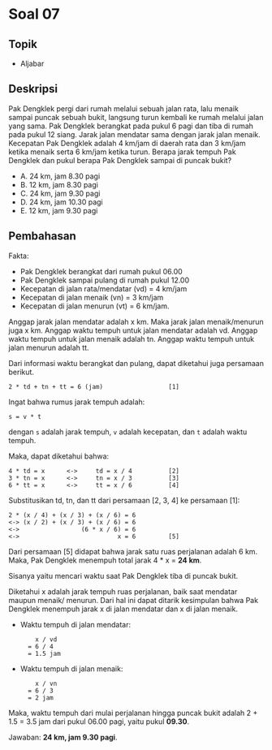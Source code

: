 # Soal 07

## Topik
* Aljabar

## Deskripsi
Pak Dengklek pergi dari rumah melalui sebuah jalan rata, lalu menaik sampai puncak sebuah bukit, langsung turun kembali ke rumah melalui jalan yang sama. 
Pak Dengklek berangkat pada pukul 6 pagi dan tiba di rumah pada pukul 12 siang. Jarak jalan mendatar sama dengan jarak jalan menaik.
Kecepatan Pak Dengklek adalah 4 km/jam di daerah rata dan 3 km/jam ketika menaik serta 6 km/jam ketika turun. 
Berapa jarak tempuh Pak Dengklek dan pukul berapa Pak Dengklek sampai di puncak bukit?

* A. 24 km, jam 8.30 pagi
* B. 12 km, jam 8.30 pagi
* C. 24 km, jam 9.30 pagi
* D. 24 km, jam 10.30 pagi
* E. 12 km, jam 9.30 pagi

## Pembahasan

Fakta:

* Pak Dengklek berangkat dari rumah pukul 06.00
* Pak Dengklek sampai pulang di rumah pukul 12.00
* Kecepatan di jalan rata/mendatar (vd) = 4 km/jam
* Kecepatan di jalan menaik (vn) = 3 km/jam
* Kecepatan di jalan menurun (vt) = 6 km/jam.

Anggap jarak jalan mendatar adalah x km. Maka jarak jalan menaik/menurun juga x km.
Anggap waktu tempuh untuk jalan mendatar adalah vd.
Anggap waktu tempuh untuk jalan menaik adalah tn.
Anggap waktu tempuh untuk jalan menurun adalah tt.

Dari informasi waktu berangkat dan pulang, dapat diketahui juga persamaan berikut.

	2 * td + tn + tt = 6 (jam)					[1]

Ingat bahwa rumus jarak tempuh adalah:

	s = v * t

dengan `s` adalah jarak tempuh, `v` adalah kecepatan, dan `t` adalah waktu tempuh.

Maka, dapat diketahui bahwa:

	4 * td = x		<->		td = x / 4			[2]
	3 * tn = x		<->		tn = x / 3			[3]
	6 * tt = x		<->		tt = x / 6			[4]

Substitusikan td, tn, dan tt dari persamaan [2, 3, 4] ke persamaan [1]:

	2 * (x / 4) + (x / 3) + (x / 6) = 6
	<->	(x / 2) + (x / 3) + (x / 6) = 6
	<-> 				(6 * x / 6) = 6
	<->							  x = 6			[5]

Dari persamaan [5] didapat bahwa jarak satu ruas perjalanan adalah 6 km.
Maka, Pak Dengklek menempuh total jarak 4 * x = **24 km**.

Sisanya yaitu mencari waktu saat Pak Dengklek tiba di puncak bukit.

Diketahui x adalah jarak tempuh ruas perjalanan, baik saat mendatar maupun menaik/
menurun. Dari hal ini dapat ditarik kesimpulan bahwa Pak Dengklek menempuh jarak
x di jalan mendatar dan x di jalan menaik.

* Waktu tempuh di jalan mendatar:

		  x / vd
		= 6 / 4
		= 1.5 jam

* Waktu tempuh di jalan menaik:

		  x / vn
		= 6 / 3
		= 2 jam

Maka, waktu tempuh dari mulai perjalanan hingga puncak bukit adalah 2 + 1.5 = 3.5 jam
dari pukul 06.00 pagi, yaitu pukul **09.30**.

Jawaban: **24 km, jam 9.30 pagi**.

